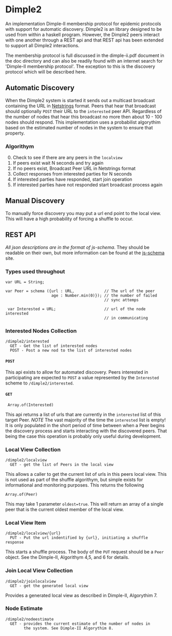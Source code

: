 Dimple2
=======

An implementation Dimple-II membership protocol for epidemic protocols
with support for automatic discovery. Dimple2 is an library designed
to be used from within a haskell program. However, the Dimple2 peers
interact with one another through a REST api and that REST api has
been extended to support all Dimple2 interactions.

The membership protocol is full discussed in the dimple-ii.pdf
document in the doc directory and can also be readily found with an
internet search for 'Dimple-II membership protocol'. The exception to
this is the discovery protocol which will be described here.

Automatic Discovery
-------------------

When the Dimple2 system is started it sends out a multicast broadcast
containing the URL in
[Netstrings](http://cr.yp.to/proto/netstrings.txt) format. Peers that
hear that broadcast should optionally `POST` their URL to the
`interested` peer API. Regardless of the number of nodes that hear
this broadcast no more then about 10 - 100 nodes should respond. This
implementation uses a probabilist algorythim based on the estimated
number of nodes in the system to ensure that property.

### Algorithym

0. Check to see if there are any peers in the `localview`
1. If peers exist wait N seconds and try again
2. If no peers exist, Broadcast Peer URL in Netstrings format
4. Collect responses from interested parties for N seconds
5. If interested parties have responded, start join operation
6. If interested parties have not responded start broadcast process again

Manual Discovery
----------------

To manually force discovery you may put a url end point to the local
view. This will have a high probability of forcing a shuffle to occur.

REST API
--------

*All json descriptions are in the format of js-schema*. They should be
readable on their own, but more information can be found at the
[js-schema](https://github.com/molnarg/js-schema/) site.

### Types used throughout

    var URL = String;

    var Peer = schema ({url : URL,             // The url of the peer
                        age : Number.min(0)}); // the number of failed
                                               // sync attemps

     var Interested = URL;                     // url of the node interested
                                               // in communicating

### Interested Nodes Collection

    /dimple2/interested
      GET - Get the list of interested nodes
      POST - Post a new nod to the list of interested nodes

#### `POST`


This api exists to allow for automated discovery. Peers interested in
participating are expected to `POST` a value represented by the
`Interested` scheme to `/dimple2/interested`.

#### `GET`

     Array.of(Interested)

This api returns a list of urls that are currently in the `interested`
list of this target Peer. *NOTE* The vast majority of the time the
`interested` list is empty! It is only populated in the short period
of time between when a Peer begins the discovery process and starts
interacting with the discovered peers. That being the case this
operation is probably only useful during development.

### Local View Collection

    /dimple2/localview
      GET - get the list of Peers in the local view

This allows a caller to get the current list of urls in this peers
local view. This is not used as part of the shuffle algorithym, but
simple exists for informational and monitoring purposes. This returns
the following

    Array.of(Peer)

This may take 1 parameter `oldest=true`. This will return an array of
a single peer that is the current oldest member of the local view.

### Local View Item

    /dimple2/localview/{url}
      PUT - Put the url indentified by {url}, initiating a shuffle response

This starts a shuffle process. The body of the `PUT` request should be
a `Peer` object. See the Dimple-II, Algorithym 4,5, and 6 for details.

### Join Local View Collection

    /dimple2/joinlocalview
      GET - get the generated local view

Provides a generated local view as described in Dimple-II, Algorythim 7.

### Node Estimate

    /dimple2/nodeestimate
      GET - provides the current estimate of the number of nodes in
            the system. See Dimple-II Algorythim 8.
